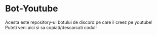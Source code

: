 # Bot-Youtube
Acesta este repository-ul botului de discord pe care il creez pe youtube! Puteti veni aici si sa copiati/descarcati codul!
